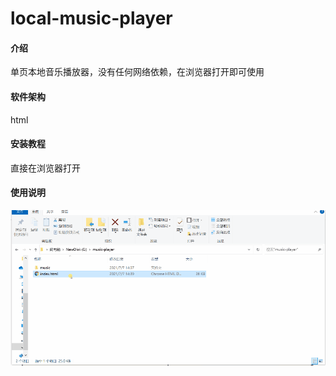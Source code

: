 # local-music-player

#### 介绍
单页本地音乐播放器，没有任何网络依赖，在浏览器打开即可使用

#### 软件架构
html


#### 安装教程

直接在浏览器打开

#### 使用说明

![how to use](doc/show.gif)
